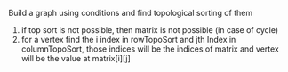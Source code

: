 Build a graph using conditions and find topological sorting of them
​
1. if top sort is not possible, then matrix is not possible (in case of cycle)
2. for a vertex find the i index in rowTopoSort and jth Index in columnTopoSort, those indices will be the indices of matrix and vertex will be the value at matrix[i][j]